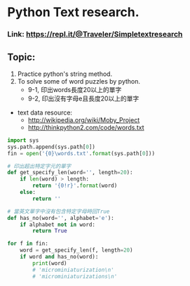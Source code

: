 # Python Text research.

### Link: https://repl.it/@Traveler/Simpletextresearch

## Topic:
1. Practice python's string method.
2. To solve some of word puzzles by python.
    - 9-1, 印出words長度20以上的單字
    - 9-2, 印出沒有字母e且長度20以上的單字

* text data resource:
    * http://wikipedia.org/wiki/Moby_Project
    * http://thinkpython2.com/code/words.txt

```python
import sys
sys.path.append(sys.path[0])
fin = open('{0}\words.txt'.format(sys.path[0]))

# 印出超出特定字元的單字
def get_specify_len(word='', length=20):
    if len(word) > length:
        return '{0!r}'.format(word)
    else:
        return ''

# 當英文單字中沒有包含特定字母時回True
def has_no(word='', alphabet='e'):
    if alphabet not in word:
        return True

for f in fin:
    word = get_specify_len(f, length=20)
    if word and has_no(word):
        print(word)
        # 'microminiaturization\n'
        # 'microminiaturizations\n'
```